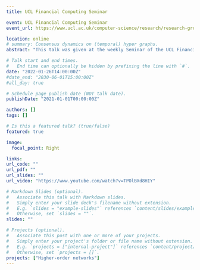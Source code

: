 ```yaml
---
title: UCL Financial Computing Seminar

event: UCL Financial Computing Seminar
event_url: https://www.ucl.ac.uk/computer-science/research/research-groups/financial-computing-and-analytics/seminars

location: online
# summary: Consensus dynamics on (temporal) hyper graphs.
abstract: "This talk was given at the weekly Seminar of the UCL Financial Computing Group. The talk is about consensus dynamics on static and temporal hypergraphs and explores the influence of non-linearity on consensus shifts and first mover effects. "

# Talk start and end times.
#   End time can optionally be hidden by prefixing the line with `#`.
date: "2022-01-26T14:00:00Z"
#date_end: "2030-06-01T15:00:00Z"
#all_day: true

# Schedule page publish date (NOT talk date).
publishDate: "2021-01-01T00:00:00Z"

authors: []
tags: []

# Is this a featured talk? (true/false)
featured: true

image:
  focal_point: Right

links:
url_code: ""
url_pdf: ""
url_slides: ""
url_video: "https://www.youtube.com/watch?v=TPOlBXd8HIY"

# Markdown Slides (optional).
#   Associate this talk with Markdown slides.
#   Simply enter your slide deck's filename without extension.
#   E.g. `slides = "example-slides"` references `content/slides/example-slides.md`.
#   Otherwise, set `slides = ""`.
slides: ""

# Projects (optional).
#   Associate this post with one or more of your projects.
#   Simply enter your project's folder or file name without extension.
#   E.g. `projects = ["internal-project"]` references `content/project/deep-learning/index.md`.
#   Otherwise, set `projects = []`.
projects: ["Higher-order networks"]
---
```



